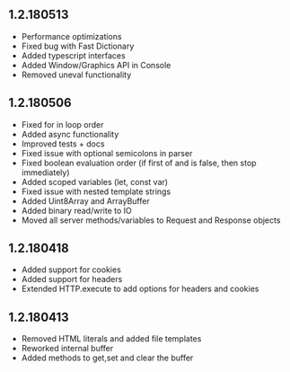 ## 1.2.180513
- Performance optimizations
- Fixed bug with Fast Dictionary
- Added typescript interfaces
- Added Window/Graphics API in Console
- Removed uneval functionality

## 1.2.180506
- Fixed for in loop order
- Added async functionality
- Improved tests + docs
- Fixed issue with optional semicolons in parser
- Fixed boolean evaluation order (if first of and is false, then stop immediately)
- Added scoped variables (let, const var)
- Fixed issue with nested template strings
- Added Uint8Array and ArrayBuffer
- Added binary read/write to IO
- Moved all server methods/variables to Request and Response objects

## 1.2.180418
- Added support for cookies
- Added support for headers
- Extended HTTP.execute to add options for headers and cookies 

## 1.2.180413
- Removed HTML literals and added file templates
- Reworked internal buffer
- Added methods to get,set and clear the buffer